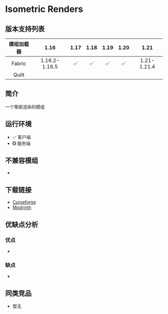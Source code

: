 # Isometric Renders

## 版本支持列表

|模组加载器|1.16|1.17|1.18|1.19|1.20|1.21|
|:-:|:-:|:-:|:-:|:-:|:-:|:-:|
|Fabric|1.16.2-1.16.5|✅|✅|✅|✅|1.21-1.21.4|
|Quilt|

## 简介

一个等距渲染的模组

## 运行环境

- ✅ 客户端
- ❎ 服务端

## 不兼容模组

-

## 下载链接

- [Curseforge](https://www.curseforge.com/minecraft/mc-mods/isometric-renders)
- [Modrinth](https://modrinth.com/mod/isometric-renders)

## 优缺点分析

### 优点

-

### 缺点

-

## 同类竞品

- 暂无


